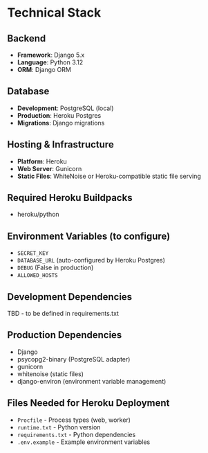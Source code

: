 # Technical Stack

## Backend
- **Framework**: Django 5.x
- **Language**: Python 3.12
- **ORM**: Django ORM

## Database
- **Development**: PostgreSQL (local)
- **Production**: Heroku Postgres
- **Migrations**: Django migrations

## Hosting & Infrastructure
- **Platform**: Heroku
- **Web Server**: Gunicorn
- **Static Files**: WhiteNoise or Heroku-compatible static file serving

## Required Heroku Buildpacks
- heroku/python

## Environment Variables (to configure)
- `SECRET_KEY`
- `DATABASE_URL` (auto-configured by Heroku Postgres)
- `DEBUG` (False in production)
- `ALLOWED_HOSTS`

## Development Dependencies
TBD - to be defined in requirements.txt

## Production Dependencies
- Django
- psycopg2-binary (PostgreSQL adapter)
- gunicorn
- whitenoise (static files)
- django-environ (environment variable management)

## Files Needed for Heroku Deployment
- `Procfile` - Process types (web, worker)
- `runtime.txt` - Python version
- `requirements.txt` - Python dependencies
- `.env.example` - Example environment variables
